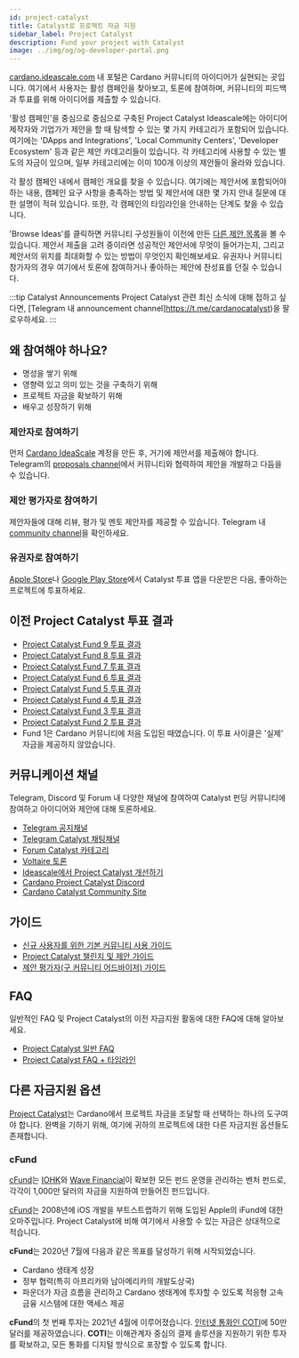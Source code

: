 ```yaml
---
id: project-catalyst
title: Catalyst로 프로젝트 자금 지원
sidebar_label: Project Catalyst
description: Fund your project with Catalyst
image: ../img/og/og-developer-portal.png
---
```


[cardano.ideascale.com](https://cardano.ideascale.com/) 내 포털은 Cardano 커뮤니티의 아이디어가 실현되는 곳입니다. 여기에서 사용자는 활성 캠페인을 찾아보고, 토론에 참여하며, 커뮤니티의 피드백과 투표를 위해 아이디어를 제출할 수 있습니다.

'활성 캠페인'을 중심으로 중심으로 구축된 Project Catalyst Ideascale에는 아이디어 제작자와 기업가가 제안을 할 때 탐색할 수 있는 몇 가지 카테고리가 포함되어 있습니다. 여기에는 'DApps and Integrations', 'Local Community Centers', 'Developer Ecosystem' 등과 같은 제안 카데고리들이 있습니다. 각 카테고리에 사용할 수 있는 별도의 자금이 있으며, 일부 카테고리에는 이미 100개 이상의 제안들이 올라와 있습니다.

각 활성 캠페인 내에서 캠페인 개요를 찾을 수 있습니다. 여기에는 제안서에 포함되어야 하는 내용, 캠페인 요구 사항을 충족하는 방법 및 제안서에 대한 몇 가지 안내 질문에 대한 설명이 적혀 있습니다. 또한, 각 캠페인의 타임라인을 안내하는 단계도 찾을 수 있습니다.

'Browse Ideas'를 클릭하면 커뮤니티 구성원들이 이전에 만든 [다른 제안 목록](https://cardano.ideascale.com/a/ideas/recent/campaign-filter/byids/campaigns/25873/stage/unspecified)을 볼 수 있습니다. 제안서 제출을 고려 중이라면 성공적인 제안서에 무엇이 들어가는지, 그리고 제안서의 위치를 최대화할 수 있는 방법이 무엇인지 확인해보세요. 유권자나 커뮤니티 참가자의 경우 여기에서 토론에 참여하거나 좋아하는 제안에 찬성표를 던질 수 있습니다.

:::tip Catalyst Announcements
Project Catalyst 관련 최신 소식에 대해 접하고 싶다면, [Telegram 내 announcement channel]https://t.me/cardanocatalyst)을 팔로우하세요.
:::

## 왜 참여해야 하나요?

* 명성을 쌓기 위해
* 영향력 있고 의미 있는 것을 구축하기 위해
* 프로젝트 자금을 확보하기 위해
* 배우고 성장하기 위해

### 제안자로 참여하기

먼저 [Cardano IdeaScale](https://cardano.ideascale.com/) 계정을 만든 후, 거기에 제안서를 제출해야 합니다. Telegram의 [proposals channel](https://t.me/catalystproposers)에서 커뮤니티와 협력하여 제안을 개발하고 다듬을 수 있습니다.

### 제안 평가자로 참여하기

제안자들에 대해 리뷰, 평가 및 멘토 제안자를 제공할 수 있습니다. Telegram 내 [community channel](https://t.me/CatalystCommunityAdvisors)을 확인하세요.

### 유권자로 참여하기

[Apple Store](https://apps.apple.com/kg/app/catalyst-voting/id1517473397)나 [Google Play Store](https://play.google.com/store/apps/details?id=io.iohk.vitvoting&gl=US)에서 Catalyst 투표 앱을 다운받은 다음, 좋아하는 프로젝트에 투표하세요.

## 이전 Project Catalyst 투표 결과

* [Project Catalyst Fund 9 투표 결과](https://drive.google.com/file/d/1HiI0fgiJWbirl2QEGNwiUbKLSQXqdxdv/view)
* [Project Catalyst Fund 8 투표 결과](https://drive.google.com/file/d/1s3jCE7pmoUujy3ASMia-UhFl2KLi_hnf/view)
* [Project Catalyst Fund 7 투표 결과](https://drive.google.com/file/d/193GZulHuk0zhpTrMiLhcNC4OeEMoRyIa/view)
* [Project Catalyst Fund 6 투표 결과](https://drive.google.com/file/d/13h5JFtwqyylMUNMoRGXQZ-FJEM4bznOJ/view)
* [Project Catalyst Fund 5 투표 결과](https://drive.google.com/file/d/1h3-nZYZ0G66UXVd-JdIq_dpXSJAaVOZk/view)
* [Project Catalyst Fund 4 투표 결과](https://drive.google.com/file/d/19VMTYn_sv5Xsp2mC5VUN_-z_aXYHL_Dd/view)
* [Project Catalyst Fund 3 투표 결과](https://drive.google.com/file/d/1X6BnuFBvNO8yF2DeUgBqA3yyYSvqeKvg/view)
* [Project Catalyst Fund 2 투표 결과](https://drive.google.com/file/d/1ZEM12Mbc-gkdNrTg03-ORbGg3DUpug8A/view)
* Fund 1은 Cardano 커뮤니티에 처음 도입된 때였습니다. 이 투표 사이클은 '실제' 자금을 제공하지 않았습니다.

## 커뮤니케이션 채널

Telegram, Discord 및 Forum 내 다양한 채널에 참여하여 Catalyst 펀딩 커뮤니티에 참여하고 아이디어와 제안에 대해 토론하세요.

* [Telegram 공지채널](https://t.me/cardanocatalyst)
* [Telegram Catalyst 채팅채널](https://t.me/joinchat/JL08XEfhBVIB1NFXx8XwiA)
* [Forum Catalyst 카테고리](https://forum.cardano.org/c/english/governance/140)
* [Voltaire 토론](https://t.me/CardanoGovernanceOfficial)
* [Ideascale에서 Project Catalyst 개선하기](https://cardano.ideascale.com/a/campaign-home/25622)
* [Cardano Project Catalyst Discord](https://discord.gg/TTZKB9M)
* [Cardano Catalyst Community Site](https://cardanocataly.st/)
 
## 가이드

* [신규 사용자를 위한 기본 커뮤니티 사용 가이드](https://intercom.help/ideascale/en/collections/2406712-new-user-guide)
* [Project Catalyst 챌린지 및 제안 가이드](https://docs.google.com/document/d/1oE_cnP0gksdAanXV4w5DYaDNp_tbYEvyHhTUG4HYZ3Q/edit?usp=sharing)
* [제안 평가자(구 커뮤니티 어드바이저) 가이드](https://docs.google.com/document/d/1g-iZhDlKhUBZkui1uv8NVNfJC4oVD3JtR-P6Fue7XPU/edit#heading=h.nvn8rjkdb8jh)

## FAQ

일반적인 FAQ 및 Project Catalyst의 이전 자금지원 활동에 대한 FAQ에 대해 알아보세요.
* [Project Catalyst 일반 FAQ](https://cardanocataly.st/faq/)
* [Project Catalyst FAQ + 타임라인](https://iohk.zendesk.com/hc/en-us/articles/900006490763-Project-Catalyst-FAQ)


## 다른 자금지원 옵션

[Project Catalyst](project-catalyst)는 Cardano에서 프로젝트 자금을 조달할 때 선택하는 하나의 도구여야 합니다. 완벽을 기하기 위해, 여기에 귀하의 프로젝트에 대한 다른 자금지원 옵션들도 존재합니다.

### cFund

[cFund](https://cfund.vc/)는 [IOHK](https://iohk.io/)와 [Wave Financial](https://wavegp.com/)이 확보한 모든 펀드 운영을 관리하는 벤처 펀드로, 각각이 1,000만 달러의 자금을 지원하여 만들어진 펀드입니다.

[cFund](https://cfund.vc/)는 2008년에 iOS 개발을 부트스트랩하기 위해 도입된 Apple의 iFund에 대한 오마주입니다. Project Catalyst에 비해 여기에서 사용할 수 있는 자금은 상대적으로 적습니다.

**cFund**는 2020년 7월에 다음과 같은 목표를 달성하기 위해 시작되었습니다.
* Cardano 생태계 성장
* 정부 협력(특히 아프리카와 남아메리카의 개발도상국)
* 파운더가 자금 흐름을 관리하고 Cardano 생태계에 투자할 수 있도록 적응형 고속 금융 시스템에 대한 액세스 제공

**cFund**의 첫 번째 투자는 2021년 4월에 이루어졌습니다. [ 인터넷 통화인 COTI](https://coti.io/)에 50만 달러를 제공하였습니다. **COTI**는 이해관계자 중심의 결제 솔루션을 지원하기 위한 투자를 확보하고, 모든 통화를 디지털 방식으로 포장할 수 있도록 합니다.
